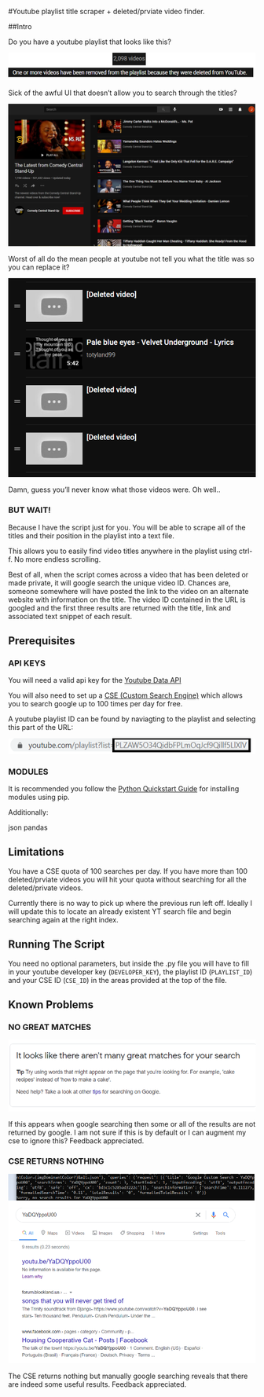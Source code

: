 #Youtube playlist title scraper + deleted/prviate video finder.

##Intro

Do you have a youtube playlist that looks like this? 

![likethis](./images/likethis.png)

Sick of the awful UI that doesn’t allow you to search through the titles?

![nosearchbar](./images/nosearchbar.png)

Worst of all do the mean people at youtube not tell you what the title was so you can replace it?

![deleted](./images/deleted.png)

Damn, guess you’ll never know what those videos were. Oh well..

### BUT WAIT!

Because I have the script just for you. You will be able to scrape all of the titles and their position in the playlist into a text file.

This allows you to easily find video titles anywhere in the playlist using ctrl-f. No more endless scrolling.

Best of all, when the script comes across a video that has been deleted or made private, it will google search the unique video ID. Chances are, someone somewhere will have posted the link to the video on an alternate website with information on the title. The video ID contained in the URL is googled and the first three results are returned with the title, link and associated text snippet of each result.

## Prerequisites

### API KEYS

You will need a valid api key for the [Youtube Data API](https://developers.google.com/youtube/registering_an_application)

You will also need to set up a [CSE (Custom Search Engine)](https://programmablesearchengine.google.com/about/) which allows you to search google up to 100 times per day for free.

A youtube playlist ID can be found by naviagting to the playlist and selecting this part of the URL:

![yturl](./images/ytplaylist.png)

### MODULES

It is recommended you follow the [Python Quickstart Guide](https://developers.google.com/youtube/v3/quickstart/python) for installing modules using pip.

Additionally:

json
pandas

## Limitations

You have a CSE quota of 100 searches per day. If you have more than 100 deleted/prviate videos you will hit your quota without searching for all the deleted/private videos.

Currently there is no way to pick up where the previous run left off. Ideally I will update this to locate an already existent YT search file and begin searching again at the right index.

## Running The Script

You need no optional parameters, but inside the .py file you will have to fill in your youtube developer key (`DEVELOPER_KEY`), the playlist ID (`PLAYLIST_ID`) and your CSE ID (`CSE_ID`) in the areas provided at the top of the file.

## Known Problems

### NO GREAT MATCHES

![nogreatmatches](./images/nogreatmatches.png)

If this appears when google searching then some or all of the results are not returned by google. I am not sure if this is by default or I can augment my cse to ignore this? Feedback appreciated.

### CSE RETURNS NOTHING

![returnsnothing](./images/cse_nothing.png)

The CSE returns nothing but manually google searching reveals that there are indeed some useful results. Feedback appreciated.